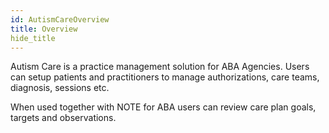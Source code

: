 ```yaml
---
id: AutismCareOverview
title: Overview
hide_title
---
```

Autism Care is a practice management solution for ABA Agencies. Users can setup patients and practitioners to manage authorizations, care teams, diagnosis, sessions etc. 

When used together with NOTE for ABA users can review care plan goals, targets and observations. 


